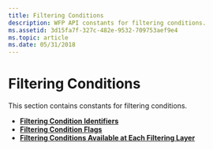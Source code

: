 ```yaml
---
title: Filtering Conditions
description: WFP API constants for filtering conditions.
ms.assetid: 3d15fa7f-327c-482e-9532-709753aef9e4
ms.topic: article
ms.date: 05/31/2018
---
```


# Filtering Conditions

This section contains constants for filtering conditions.

-   [**Filtering Condition Identifiers**](filtering-condition-identifiers-.md)
-   [**Filtering Condition Flags**](filtering-condition-flags-.md)
-   [**Filtering Conditions Available at Each Filtering Layer**](filtering-conditions-available-at-each-filtering-layer.md)

 

 




